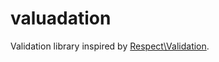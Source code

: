# valuadation

Validation library inspired by [Respect\Validation](https://github.com/Respect/Validation).
